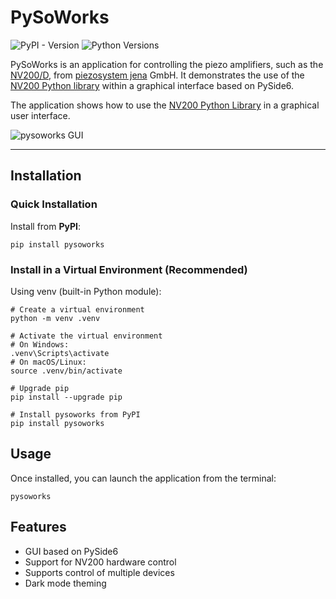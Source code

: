 # PySoWorks

![PyPI - Version](https://img.shields.io/pypi/v/pysoworks)
![Python Versions](https://img.shields.io/pypi/pyversions/pysoworks)

PySoWorks is an application for controlling the piezo amplifiers, such as the [NV200/D](https://www.piezosystem.com/product/nv-200-d-compact-amplifier/), 
from [piezosystem jena](https://www.piezosystem.com/) GmbH. It demonstrates the use of the 
[NV200 Python library](https://pypi.org/project/nv200/) within a graphical interface based on PySide6.

The application shows how to use the [NV200 Python Library](https://pypi.org/project/nv200/) in a graphical user interface.

![pysoworks GUI](https://raw.githubusercontent.com/piezosystemjena/PySoWorks/refs/heads/main/doc/images/pysoworks_ui.png)

---

## Installation

### Quick Installation

Install from **PyPI**:

```shell
pip install pysoworks
```

### Install in a Virtual Environment (Recommended)

Using venv (built-in Python module):

```shell
# Create a virtual environment
python -m venv .venv

# Activate the virtual environment
# On Windows:
.venv\Scripts\activate
# On macOS/Linux:
source .venv/bin/activate

# Upgrade pip
pip install --upgrade pip

# Install pysoworks from PyPI
pip install pysoworks
```

## Usage

Once installed, you can launch the application from the terminal:

```shell
pysoworks
```

## Features 

- GUI based on PySide6
- Support for NV200 hardware control
- Supports control of multiple devices
- Dark mode theming
